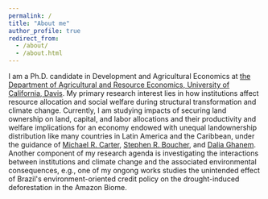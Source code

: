 ```yaml
---
permalink: /
title: "About me"
author_profile: true
redirect_from: 
  - /about/
  - /about.html
---
```


I am a Ph.D. candidate in Development and Agricultural Economics at [the Department of Agricultural and Resource Economics, University of California, Davis](https://are.ucdavis.edu/people/grad-students/phd/tengda-gong/). My primary research interest lies in how institutions affect resource allocation and social welfare during structural transformation and climate change.  Currently, I am studying impacts of securing land ownership on land, capital, and labor allocations and their productivity and welfare implications for an economy endowed with unequal landownership distribution like many countries in Latin America and the Caribbean, under the guidance of [Michael R. Carter](https://are.ucdavis.edu/people/faculty/michael-carter/), [Stephen R. Boucher](https://are.ucdavis.edu/people/faculty/steve-boucher/), and [Dalia Ghanem](https://are.ucdavis.edu/people/faculty/dalia-ghanem/). Another component of my research agenda is investigating the interactions between institutions and climate change and the associated environmental consequences, e.g., one of my ongong works studies the unintended effect of Brazil's environment-oriented credit policy on the drought-induced deforestation in the Amazon Biome.

<br>

